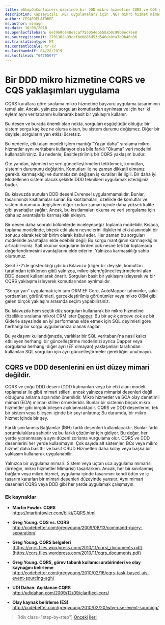 ```yaml
---
title: eShopOnContainers üzerinde bir DDD mikro hizmetine CQRS ve CQS yaklaşımları uygulama
description: Kapsayıcılı .NET uygulamaları için .NET mikro hizmet mimarisi | Sıralama mikro hizmetine CQRS uygulanan şekilde anlayın.
author: CESARDELATORRE
ms.author: wiwagn
ms.date: 10/08/2018
ms.openlocfilehash: 6e39b0ce48e7caf755054eb558ab0c99b0ec76e8
ms.sourcegitcommit: 2701302a99cafbe0d86d53d540eb0fa7e9b46b36
ms.translationtype: MT
ms.contentlocale: tr-TR
ms.lasthandoff: 04/28/2019
ms.locfileid: "64755077"
---
```

# <a name="apply-cqrs-and-cqs-approaches-in-a-ddd-microservice-in-eshoponcontainers"></a>Bir DDD mikro hizmetine CQRS ve CQS yaklaşımları uygulama

CQRS kurallara göre sıralama mikro hizmetine başvuru uygulama tasarımının temel alır. Ancak, yalnızca sorguları komutlardan ayrılması ve için her iki eylem aynı veritabanını kullanarak basit bir yaklaşım kullanır.

Bu desen ve burada önemli olan nokta, sorguları eşgüçlüdür olduğu: bir sistem sorgu kaç kez ne olursa olsun, bu sistem durumu değişmez. Diğer bir deyişle, sorguların yan etkisi ücretsiz.

Bu nedenle, etki alanı modeli işlem mantığı "Yazar daha" sıralama mikro hizmetler aynı veritabanı kullanıyor olsa bile farklı "Okuma" veri modelini kullanabilirsiniz. Bu nedenle, Basitleştirilmiş bir CQRS yaklaşım budur.

Öte yandan, işlemleri ve veri güncelleştirmeleri tetiklemek, komutları, sistemin durumunu değiştirin. Komutları ile ne zaman dikkatli olmanız gerekir. karmaşıklığı ve durmaksızın değişen iş kuralları ile ilgili. Bir daha iyi Modellenen sistem olacak şekilde DDD teknikleri uygulamak istediğiniz budur.

Bu kılavuzda sunulan DDD deseni Evrensel uygulanmamalıdır. Bunlar, tasarımınızı kısıtlamalar sunar. Bu kısıtlamaları, özellikle de komutlar ve sistem durumunu değiştiren diğer kodun zaman içinde daha yüksek kalite gibi avantajlar sağlar. Ancak, bu kısıtlamaları okuma ve veri sorgulama için daha az avantajlarla karmaşıklık ekleyin.

Bir desen daha sonraki bölümlerde inceleyeceğiz toplama modelidir. Kısaca, toplama modelinde, birçok etki alanı nesnelerini ilişkilerini etki alanındaki bir sonucu olarak tek bir birim olarak kabul eder. Her zaman bu sorguları modelinde avantajları elde edebilir değil; Bu sorgu mantığının karmaşıklığını artırabilirsiniz. Salt okunur sorguların birden çok nesne tek bir toplamada değerlendirmesini avantajlarını elde ederim. Yalnızca karmaşıklığı sahip olursunuz.

Şekil 7-2'de gösterildiği gibi bu Kılavuzu (diğer bir deyişle, komutları tarafından tetiklenen gibi) yalnızca, mikro işlem/güncelleştirmelerini alan DDD deseni kullanılarak önerir. Sorguları basit bir yaklaşım izleyerek ve bir CQRS yaklaşımı izleyerek komutlarından ayrılmalıdır.

"Sorgu yan" uygulamak için tam ORM EF Core, AutoMapper tahminler, saklı yordamları, görünümleri, gerçekleştirilmiş görünümler veya mikro ORM gibi gelen birçok yaklaşım arasında seçim yapabilirsiniz.

Bu kılavuzda hem seçtik düz sorguları kullanarak bir mikro hizmetine (özellikle sıralama mikro) ORM ister [Dapper](https://github.com/StackExchange/dapper-dot-net). Bu bir açık çerçeve çok az bir Giderle sayesinde en iyi performansı elde etmek için SQL deyimleri göre herhangi bir sorgu uygulamanıza olanak sağlar.

Bu yaklaşımı kullandığınızda, varlıklar bir SQL veritabanı'na nasıl kalıcı etkileyen herhangi bir güncelleştirme modelinizi ayrıca Dapper veya sorgulama herhangi diğer ayrı (EF olmayan) yaklaşımları tarafından kullanılan SQL sorguları için ayrı güncelleştirmeler gerektiğini unutmayın.

## <a name="cqrs-and-ddd-patterns-are-not-top-level-architectures"></a>CQRS ve DDD desenlerini en üst düzey mimari değildir.

CQRS ve çoğu DDD deseni (DDD katmanları veya bir etki alanı modeli toplamalar ile gibi) mimari stilleri, ancak yalnızca mimarisi desenleri değil olduğunu anlama açısından önemlidir. Mikro hizmetler ve SOA olay denetimli mimari (EDA) mimari stilleri örnekleridir. Bunlar bir sistemin birçok mikro hizmetler gibi birçok bileşen açıklanmaktadır. CQRS ve DDD desenlerini, tek bir sistem veya bileşeni içinde bir şeyi anlatma; Bu durumda, bir mikro hizmet içinde bir şey.

Farklı sınırlanmış Bağlamlar (İBH) farklı desenleri kullanılacaktır. Bunlar farklı sorumluluklara sahiptir ve bu farklı çözümler için gidiyor. Bu değer, her yerde yıpranmasıyla aynı düzeni zorlama vurgulama olur. CQRS ve DDD desenlerini her yerde kullanmayın. Çok sayıda alt sistemler, BCs veya mikro hizmet daha basittir ve basit CRUD Hizmetleri daha kolay veya başka bir yaklaşım kullanarak uygulanabilir.

Yalnızca bir uygulama mimari: Sistem veya uçtan uca uygulama mimarisi (örneğin, mikro hizmetler Mimarisi) tasarlarken. Ancak, her bir sınırlanmış bağlam veya mikro hizmet, uygulama içinde tasarımını kendi ödün ve iç tasarım kararları bir mimari desenleri düzeyinde yansıtır. Aynı mimari desenleri CQRS veya DDD gibi her yerde uygulamak çalışmayın.

### <a name="additional-resources"></a>Ek kaynaklar

- **Martin Fowler. CQRS** \
  <https://martinfowler.com/bliki/CQRS.html>

- **Greg Young. CQS vs. CQRS** \
  <http://codebetter.com/gregyoung/2009/08/13/command-query-separation/>

- **Greg Young. CQRS belgeleri** \
  [https://cqrs.files.wordpress.com/2010/11/cqrs\_documents.pdf](https://cqrs.files.wordpress.com/2010/11/cqrs_documents.pdf)

- **Greg Young. CQRS, görev tabanlı kullanıcı arabirimleri ve olay kaynağını belirleme** \
  <http://codebetter.com/gregyoung/2010/02/16/cqrs-task-based-uis-event-sourcing-agh/>

- **UDI Dahan. Açıklanan CQRS** \
  <http://udidahan.com/2009/12/09/clarified-cqrs/>

- **Olay kaynak belirleme (ES)** \
  <http://codebetter.com/gregyoung/2010/02/20/why-use-event-sourcing/>

>[!div class="step-by-step"]
>[Önceki](apply-simplified-microservice-cqrs-ddd-patterns.md)
>[İleri](cqrs-microservice-reads.md)
